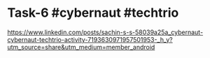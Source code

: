 # Task-6 #cybernaut #techtrio 
https://www.linkedin.com/posts/sachin-s-s-58039a25a_cybernaut-cybernaut-techtrio-activity-7193630971957501953-_h_y?utm_source=share&utm_medium=member_android

